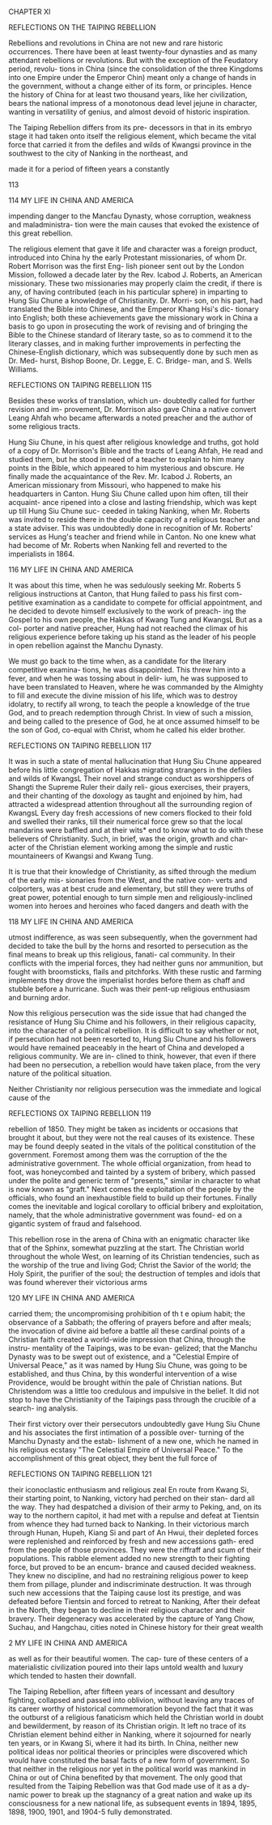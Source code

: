 CHAPTER XI 

REFLECTIONS ON THE TAIPING 
REBELLION 

Rebellions and revolutions in China are not 
new and rare historic occurrences. There have 
been at least twenty-four dynasties and as many 
attendant rebellions or revolutions. But with 
the exception of the Feudatory period, revolu- 
tions in China (since the consolidation of the 
three Kingdoms into one Empire under the 
Emperor Chin) meant only a change of hands 
in the government, without a change either of 
its form, or principles. Hence the history of 
China for at least two thousand years, like her 
civilization, bears the national impress of a 
monotonous dead level jejune in character, 
wanting in versatility of genius, and almost 
devoid of historic inspiration. 

The Taiping Rebellion differs from its pre- 
decessors in that in its embryo stage it had taken 
onto itself the religious element, which became 
the vital force that carried it from the defiles 
and wilds of Kwangsi province in the southwest 
to the city of Nanking in the northeast, and 

made it for a period of fifteen years a constantly 

113 



114 MY LIFE IN CHINA AND AMERICA 

impending danger to the Mancfau Dynasty, 
whose corruption, weakness and maladministra- 
tion were the main causes that evoked the 
existence of this great rebellion. 

The religious element that gave it life and 
character was a foreign product, introduced into 
China hy the early Protestant missionaries, of 
whom Dr. Robert Morrison was the first Eng- 
lish pioneer sent out by the London Mission, 
followed a decade later by the Rev. Icabod J. 
Roberts, an American missionary. These two 
missionaries may properly claim the credit, if 
there is any, of having contributed (each in his 
particular sphere) in imparting to Hung Siu 
Chune a knowledge of Christianity. Dr. Morri- 
son, on his part, had translated the Bible into 
Chinese, and the Emperor Khang Hsi's dic- 
tionary into English; both these achievements 
gave the missionary work in China a basis to go 
upon in prosecuting the work of revising and of 
bringing the Bible to the Chinese standard of 
literary taste, so as to commend it to the literary 
classes, and in making further improvements in 
perfecting the Chinese-English dictionary, which 
was subsequently done by such men as Dr. Med- 
hurst, Bishop Boone, Dr. Legge, E. C. Bridge- 
man, and S. Wells Williams. 



REFLECTIONS ON TAIPING REBELLION 115 

Besides these works of translation, which un- 
doubtedly called for further revision and im- 
provement, Dr. Morrison also gave China a 
native convert Leang Ahfah who became 
afterwards a noted preacher and the author of 
some religious tracts. 

Hung Siu Chune, in his quest after religious 
knowledge and truths, got hold of a copy of Dr. 
Morrison's Bible and the tracts of Leang Ahfah, 
He read and studied them, but he stood in need 
of a teacher to explain to him many points in 
the Bible, which appeared to him mysterious and 
obscure. He finally made the acquaintance of 
the Rev. Mr. Icabod J. Roberts, an American 
missionary from Missouri, who happened to 
make his headquarters in Canton. Hung Siu 
Chune called upon him often, till their acquaint- 
ance ripened into a close and lasting friendship, 
which was kept up till Hung Siu Chune suc- 
ceeded in taking Nanking, when Mr. Roberts 
was invited to reside there in the double capacity 
of a religious teacher and a state adviser. This 
was undoubtedly done in recognition of Mr. 
Roberts' services as Hung's teacher and friend 
while in Canton. No one knew what had become 
of Mr. Roberts when Nanking fell and reverted 
to the imperialists in 1864. 



116 MY LIFE IN CHINA AND AMERICA 

It was about this time, when he was sedulously 
seeking Mr. Roberts 5 religious instructions at 
Canton, that Hung failed to pass his first com- 
petitive examination as a candidate to compete 
for official appointment, and he decided to 
devote himself exclusively to the work of preach- 
ing the Gospel to his own people, the Hakkas 
of Kwang Tung and KwangsL But as a col- 
porter and native preacher, Hung had not 
reached the climax of his religious experience 
before taking up his stand as the leader of his 
people in open rebellion against the Manchu 
Dynasty. 

We must go back to the time when, as a 
candidate for the literary competitive examina- 
tions, he was disappointed. This threw him into 
a fever, and when he was tossing about in delir- 
ium, he was supposed to have been translated to 
Heaven, where he was commanded by the 
Almighty to fill and execute the divine mission 
of his life, which was to destroy idolatry, to 
rectify all wrong, to teach the people a knowledge 
of the true God, and to preach redemption 
through Christ. In view of such a mission, and 
being called to the presence of God, he at once 
assumed himself to be the son of God, co-equal 
with Christ, whom he called his elder brother. 



REFLECTIONS ON TAIPING REBELLION 117 

It was in such a state of mental hallucination 
that Hung Siu Chune appeared before his little 
congregation of Hakkas migrating strangers 
in the defiles and wilds of KwangsL Their 
novel and strange conduct as worshippers of 
Shangti the Supreme Ruler their daily reli- 
gious exercises, their prayers, and their chanting 
of the doxology as taught and enjoined by him, 
had attracted a widespread attention throughout 
all the surrounding region of KwangsL Every 
day fresh accessions of new comers flocked to 
their fold and swelled their ranks, till their 
numerical force grew so that the local mandarins 
were baffled and at their wits* end to know 
what to do with these believers of Christianity. 
Such, in brief, was the origin, growth and char- 
acter of the Christian element working among 
the simple and rustic mountaineers of Kwangsi 
and Kwang Tung. 

It is true that their knowledge of Christianity, 
as sifted through the medium of the early mis- 
sionaries from the West, and the native con- 
verts and colporters, was at best crude and 
elementary, but still they were truths of great 
power, potential enough to turn simple men and 
religiously-inclined women into heroes and 
heroines who faced dangers and death with the 



118 MY LIFE IN CHINA AND AMERICA 

utmost indifference, as was seen subsequently, 
when the government had decided to take the 
bull by the horns and resorted to persecution as 
the final means to break up this religious, fanati- 
cal community. In their conflicts with the 
imperial forces, they had neither guns nor 
ammunition, but fought with broomsticks, flails 
and pitchforks. With these rustic and farming 
implements they drove the imperialist hordes 
before them as chaff and stubble before a 
hurricane. Such was their pent-up religious 
enthusiasm and burning ardor. 

Now this religious persecution was the side 
issue that had changed the resistance of Hung 
Siu Chime and his followers, in their religious 
capacity, into the character of a political 
rebellion. It is difficult to say whether or 
not, if persecution had not been resorted to, 
Hung Siu Chune and his followers would have 
remained peaceably in the heart of China and 
developed a religious community. We are in- 
clined to think, however, that even if there had 
been no persecution, a rebellion would have 
taken place, from the very nature of the political 
situation. 

Neither Christianity nor religious persecution 
was the immediate and logical cause of the 



REFLECTIONS OX TAIPING REBELLION 119 

rebellion of 1850. They might be taken as 
incidents or occasions that brought it about, but 
they were not the real causes of its existence. 
These may be found deeply seated in the vitals 
of the political constitution of the government. 
Foremost among them was the corruption of the 
the administrative government. The whole 
official organization, from head to foot, was 
honeycombed and tainted by a system of bribery, 
which passed under the polite and generic term 
of "presents," similar in character to what is now 
known as "graft." Next comes the exploitation 
of the people by the officials, who found an 
inexhaustible field to build up their fortunes. 
Finally comes the inevitable and logical corollary 
to official bribery and exploitation, namely, that 
the whole administrative government was found- 
ed on a gigantic system of fraud and falsehood. 

This rebellion rose in the arena of China 
with an enigmatic character like that of the 
Sphinx, somewhat puzzling at the start. The 
Christian world throughout the whole West, on 
learning of its Christian tendencies, such as the 
worship of the true and living God; Christ the 
Savior of the world; the Holy Spirit, the purifier 
of the soul; the destruction of temples and idols 
that was found wherever their victorious arms 



120 MY LIFE IN CHINA AND AMERICA 

carried them; the uncompromising prohibition 
of th t e opium habit; the observance of a 
Sabbath; the offering of prayers before and 
after meals; the invocation of divine aid 
before a battle all these cardinal points 
of a Christian faith created a world-wide 
impression that China, through the instru- 
mentality of the Taipings, was to be evan- 
gelized; that the Manchu Dynasty was to be 
swept out of existence, and a "Celestial Empire 
of Universal Peace," as it was named by Hung 
Siu Chune, was going to be established, and thus 
China, by this wonderful intervention of a wise 
Providence, would be brought within the pale 
of Christian nations. But Christendom was a 
little too credulous and impulsive in the belief. 
It did not stop to have the Christianity of the 
Taipings pass through the crucible of a search- 
ing analysis. 

Their first victory over their persecutors 
undoubtedly gave Hung Siu Chune and his 
associates the first intimation of a possible over- 
turning of the Manchu Dynasty and the estab- 
lishment of a new one, which he named in 
his religious ecstasy "The Celestial Empire 
of Universal Peace." To the accomplishment of 
this great object, they bent the full force of 



REFLECTIONS ON TAIPING REBELLION 121 

their iconoclastic enthusiasm and religious zeal 
En route from Kwang Si, their starting point, 
to Nanking, victory had perched on their stan- 
dard all the way. They had despatched a division 
of their army to Peking, and, on its way to the 
northern capitol, it had met with a repulse and 
defeat at Tientsin from whence they had turned 
back to Nanking. In their victorious march 
through Hunan, Hupeh, Kiang Si and part of 
An Hwui, their depleted forces were replenished 
and reinforced by fresh and new accessions gath- 
ered from the people of those provinces. They 
were the riffraff and scum of their populations. 
This rabble element added no new strength to 
their fighting force, but proved to be an encum- 
brance and caused decided weakness. They knew 
no discipline, and had no restraining religious 
power to keep them from pillage, plunder and 
indiscriminate destruction. It was through such 
new accessions that the Taiping cause lost its 
prestige, and was defeated before Tientsin and 
forced to retreat to Nanking, After their defeat 
in the North, they began to decline in their 
religious character and their bravery. Their 
degeneracy was accelerated by the capture of 
Yang Chow, Suchau, and Hangchau, cities 
noted in Chinese history for their great wealth 



2 MY LIFE IN CHINA AND AMERICA 



as well as for their beautiful women. The cap- 
ture of these centers of a materialistic civilization 
poured into their laps untold wealth and luxury 
which tended to hasten their downfall. 

The Taiping Rebellion, after fifteen years of 
incessant and desultory fighting, collapsed and 
passed into oblivion, without leaving any traces of 
its career worthy of historical commemoration 
beyond the fact that it was the outburst of a 
religious fanaticism which held the Christian 
world in doubt and bewilderment, by reason of 
its Christian origin. It left no trace of its 
Christian element behind either in Nanking, 
where it sojourned for nearly ten years, or in 
Kwang Si, where it had its birth. In China, 
neither new political ideas nor political theories 
or principles were discovered which would have 
constituted the basal facts of a new form of 
government. So that neither in the religious nor 
yet in the political world was mankind in China 
or out of China benefited by that movement. 
The only good that resulted from the Taiping 
Rebellion was that God made use of it as a dy- 
namic power to break up the stagnancy of a great 
nation and wake up its consciousness for a new 
national life, as subsequent events in 1894, 1895, 
1898, 1900, 1901, and 1904-5 fully demonstrated. 

